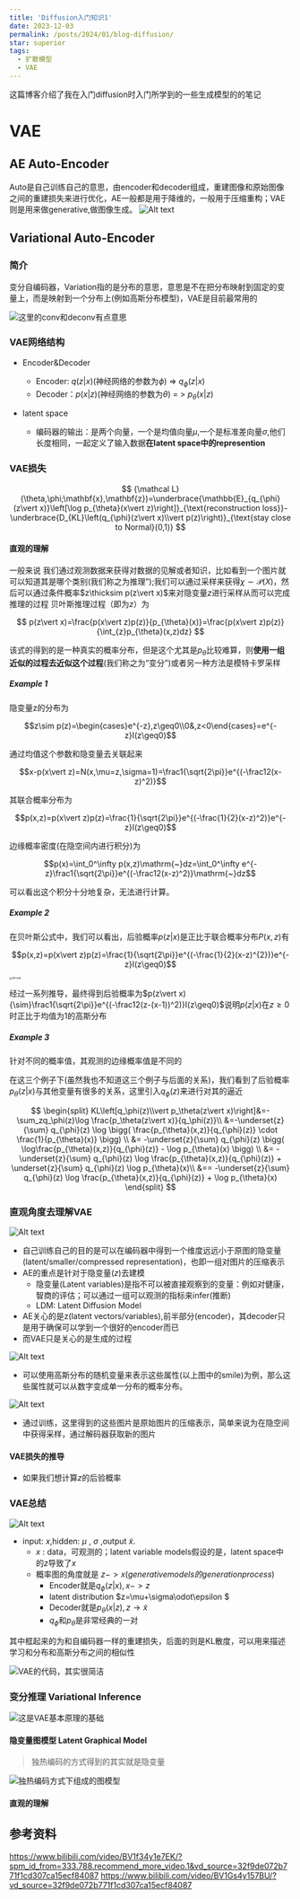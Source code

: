 ```yaml
---
title: 'Diffusion入门知识1'
date: 2023-12-03
permalink: /posts/2024/01/blog-diffusion/
star: superior
tags:
  - 扩散模型
  - VAE
---
```


这篇博客介绍了我在入门diffusion时入门所学到的一些生成模型的的笔记

# VAE
## AE Auto-Encoder
Auto是自己训练自己的意思，由encoder和decoder组成，重建图像和原始图像之间的重建损失来进行优化，AE一般都是用于降维的，一般用于压缩重构；VAE则是用来做generative,做图像生成。
![Alt text](/images/blog/Blog2/image-9.png)

## Variational Auto-Encoder
### 简介
变分自编码器，Variation指的是分布的意思，意思是不在把分布映射到固定的变量上，而是映射到一个分布上(例如高斯分布模型)，VAE是目前最常用的

![这里的conv和deconv有点意思](/images/blog/Blog2/image-10.png)

### VAE网络结构

* Encoder&Decoder
    * Encoder:   $q(z\vert x)$(神经网络的参数为$\phi$) => $q_{\phi}(z\vert x)$
    * Decoder：$p(x\vert z)$(神经网络的参数为$\theta$) = > $p_{\theta}(x\vert z)$

* latent space
    * 编码器的输出：是两个向量，一个是均值向量$\mu$,一个是标准差向量$\sigma$,他们长度相同，一起定义了输入数据**在latent space中的represention**

### VAE损失

$$
{\mathcal L}(\theta,\phi;\mathbf{x},\mathbf{z})=\underbrace{\mathbb{E}_{q_{\phi}(z\vert x)}\left[\log p_{\theta}(x\vert z)\right]}_{\text{reconstruction loss}}-\underbrace{D_{KL}\left(q_{\phi}(z\vert x)\\vert p(z)\right)}_{\text{stay close to Normal}(0,1)}
$$

#### 直观的理解
一般来说 我们通过观测数据来获得对数据的见解或者知识，比如看到一个图片就可以知道其是哪个类别(我们称之为推理”);我们可以通过采样来获得$\chi\sim\mathcal{P}(X)$，然后可以通过条件概率$z\thicksim p(z\vert x)$来对隐变量$z$进行采样从而可以完成推理的过程
贝叶斯推理过程（即为$z$）为

$$
p(z\vert x)=\frac{p(x\vert z)p(z)}{p_{\theta}(x)}=\frac{p(x\vert z)p(z)}{\int_{z}p_{\theta}(x,z)dz}
$$

该式的得到的是一种真实的概率分布，但是这个尤其是$p_{\theta}$比较难算，则**使用一组近似的过程去近似这个过程**(我们称之为“变分”)或者另一种方法是模特卡罗采样

##### Example 1

隐变量z的分布为

$$z\sim p(z)=\begin{cases}e^{-z},z\geq0\\0&,z<0\end{cases}=e^{-z}I(z\geq0)$$

通过均值这个参数和隐变量去关联起来

$$x-p(x\vert z)=N(x,\mu=z,\sigma=1)=\frac1{\sqrt{2\pi}}e^{(-\frac12(x-z)^2)}$$

其联合概率分布为

$$p(x,z)=p(x\vert z)p(z)=\frac{1}{\sqrt{2\pi}}e^{(-\frac{1}{2}(x-z)^2)}e^{-z}I(z\geq0)$$

边缘概率密度(在隐空间内进行积分)为

$$p(x)=\int_0^\infty p(x,z)\mathrm{~}dz=\int_0^\infty e^{-z}\frac1{\sqrt{2\pi}}e^{(-\frac12(x-z)^2)}\mathrm{~}dz$$

可以看出这个积分十分地复杂，无法进行计算。

##### Example 2
在贝叶斯公式中，我们可以看出，后验概率$p(z\vert x)$是正比于联合概率分布$P(x,z)$有

$$p(x,z)=p(x\vert z)p(z)=\frac{1}{\sqrt{2\pi}}e^{(-\frac{1}{2}(x-z)^{2})}e^{-z}I(z\geq0)$$

<img src="/images/blog/Blog2/image-8.png" alt="Alt text" style="zoom: 33%;" />

经过一系列推导，最终得到后验概率为$p(z\vert x){\sim}\frac1{\sqrt{2\pi}}e^{(-\frac12(z-(x-1))^2)}I(z\geq0)$说明$p(z\vert x)$在$z\geq0$时正比于均值为1的高斯分布

##### Example 3
针对不同的概率值，其观测的边缘概率值是不同的

在这三个例子下(虽然我也不知道这三个例子与后面的关系)，我们看到了后验概率$p_{\theta}(z\vert x)$与其他变量有很多的关系，这里引入$q_{\phi}(z)$来进行对其的逼近

$$
\begin{split}
KL\left[q_\phi(z)\\vert p_\theta(z\vert x)\right]&=-\sum_zq_\phi(z)\log \frac{p_\theta(z\vert x)}{q_\phi(z)}\\
&=-\underset{z}{\sum} q_{\phi}(z) \log \bigg( \frac{p_{\theta}(x,z)}{q_{\phi}(z)} \cdot \frac{1}{p_{\theta}(x)} \bigg) \\
&= -\underset{z}{\sum} q_{\phi}(z) \bigg( \log\frac{p_{\theta}(x,z)}{q_{\phi}(z)} - \log p_{\theta}(x) \bigg) \\
&= -\underset{z}{\sum} q_{\phi}(z) \log \frac{p_{\theta}(x,z)}{q_{\phi}(z)} + \underset{z}{\sum} q_{\phi}(z) \log p_{\theta}(x)\\
&==
-\underset{z}{\sum} q_{\phi}(z) \log \frac{p_{\theta}(x,z)}{q_{\phi}(z)} + \log p_{\theta}(x)
\end{split}
$$

### 直观角度去理解VAE

![Alt text](/images/blog/Blog2/image-3.png)

* 自己训练自己的目的是可以在编码器中得到一个维度远远小于原图的隐变量(latent/smaller/compressed representation)，也即一组对图片的压缩表示
* AE的重点是针对于隐变量$(z)$去建模
    * 隐变量(Latent variables)是指不可以被直接观察到的变量：例如对健康，智商的评估；可以通过一组可以观测的指标来infer(推断)
    * LDM: Latent Diffusion Model
* AE关心的是z(latent vectors/variables),前半部分(encoder)，其decoder只是用于确保可以学到一个很好的encoder而已
* 而VAE只是关心的是生成的过程




![Alt text](/images/blog/Blog2/image-4.png)

* 可以使用高斯分布的随机变量来表示这些属性(以上图中的smile)为例，那么这些属性就可以从数字变成单一分布的概率分布。

![Alt text](/images/blog/Blog2/image-5.png)

* 通过训练，这里得到的这些图片是原始图片的压缩表示，简单来说为在隐空间中获得采样，通过解码器获取新的图片
#### VAE损失的推导
* 如果我们想计算$z$的后验概率

### VAE总结

![Alt text](/images/blog/Blog2/image-2.png)
* input: $x$,hidden: $\mu$ , $\sigma$ ,output $\tilde{x}$.
    * $x$ : data，可观测的；latent variable models假设的是，latent space中的$z$导致了$x$
    * 概率图的角度就是 $z->x(generative models的generation process)$
        * Encoder就是$q_{\phi}(z\vert x),x->z$
        * latent distribution  $z=\mu+\sigma\odot\epsilon $
        * Decoder就是$p_{\theta}(x\vert z),z\rightarrow{\tilde{x}}$
        * $q_{\phi}$和$p_{\theta}$是非常经典的一对

其中框起来的为和自编码器一样的重建损失，后面的则是KL散度，可以用来描述学习和分布和高斯分布之间的相似性

![VAE的代码，其实很简洁](/images/blog/Blog2/image-1.png)


### 变分推理 Variational Inference

![这是VAE基本原理的基础](/images/blog/Blog2/image-6.png)

#### 隐变量图模型 Latent Graphical Model

> 独热编码的方式得到的其实就是隐变量

![独热编码方式下组成的图模型](/images/blog/Blog2/image-7.png)

#### 直观的理解



## 参考资料
<https://www.bilibili.com/video/BV1f34y1e7EK/?spm_id_from=333.788.recommend_more_video.1&vd_source=32f9de072b771f1cd307ca15ecf84087>
<https://www.bilibili.com/video/BV1Gs4y157BU/?vd_source=32f9de072b771f1cd307ca15ecf84087>